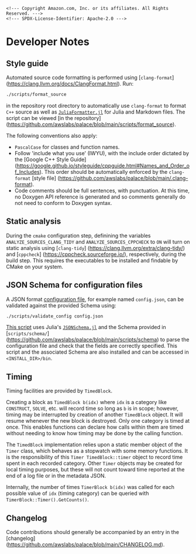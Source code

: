 ```@raw html
<!--- Copyright Amazon.com, Inc. or its affiliates. All Rights Reserved. --->
<!--- SPDX-License-Identifier: Apache-2.0 --->
```

# Developer Notes

## Style guide

Automated source code formatting is performed using [`clang-format`]
(https://clang.llvm.org/docs/ClangFormat.html). Run:

```bash
./scripts/format_source
```

in the repository root directory to automatically use `clang-format` to format `C++` source
as well as [`JuliaFormatter.jl`](https://github.com/domluna/JuliaFormatter.jl) for Julia and
Markdown files. The script can be viewed [in the repository]
(https://github.com/awslabs/palace/blob/main/scripts/format_source).

The following conventions also apply:

  - `PascalCase` for classes and function names.
  - Follow 'include what you use' (IWYU), with the include order dictated by the
    [Google C++ Style Guide]
    (https://google.github.io/styleguide/cppguide.html#Names_and_Order_of_Includes). This
    order should be automatically enforced by the `clang-format` [style file]
    (https://github.com/awslabs/palace/blob/main/.clang-format).
  - Code comments should be full sentences, with punctuation. At this time, no Doxygen API
    reference is generated and so comments generally do not need to conform to Doxygen
    syntax.

## Static analysis

During the `cmake` configuration step, definining the variables `ANALYZE_SOURCES_CLANG_TIDY`
and `ANALYZE_SOURCES_CPPCHECK` to `ON` will turn on static analysis using [`clang-tidy`]
(https://clang.llvm.org/extra/clang-tidy/) and [`cppcheck`]
(https://cppcheck.sourceforge.io/), respectively, during the build step. This requires the
executables to be installed and findable by CMake on your system.

## JSON Schema for configuration files

A JSON format [configuration file](config/config.md), for example named `config.json`, can
be validated against the provided Schema using:

```bash
./scripts/validate_config config.json
```

[This script](https://github.com/awslabs/palace/blob/main/scripts/validate_config) uses
Julia's [`JSONSchema.jl`](https://github.com/fredo-dedup/JSONSchema.jl) and the Schema
provided in [`scripts/schema/`]
(https://github.com/awslabs/palace/blob/main/scripts/schema) to parse the configuration
file and check that the fields are correctly specified. This script and the associated
Schema are also installed and can be accessed in `<INSTALL_DIR>/bin`.

## Timing

Timing facilities are provided by `TimedBlock`.

Creating a block as `TimedBlock b(idx)` where `idx` is a category like `CONSTRUCT`, `SOLVE`,
etc. will record time so long as `b` is in scope; however, timing may be interrupted by
creation of another `TimedBlock` object. It will resume whenever the new block is destroyed.
Only one category is timed at once. This enables functions can declare how calls within them
are timed without needing to know how timing may be done by the calling function.

The `TimedBlock` implementation relies upon a static member object of the `Timer` class,
which behaves as a stopwatch with some memory functions. It is the responsibility of this
`Timer TimedBlock::timer` object to record time spent in each recorded category. Other
`Timer` objects may be created for local timing purposes, but these will not count toward
time reported at the end of a log file or in the metadata JSON.

Internally, the number of times `TimerBlock b(idx)` was called for each possible value of
`idx` (timing category) can be queried with `TimerBlock::Timer().GetCounts()`.

## Changelog

Code contributions should generally be accompanied by an entry in the [changelog]
(https://github.com/awslabs/palace/blob/main/CHANGELOG.md).
